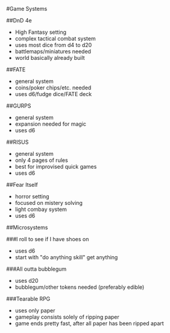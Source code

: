 #Game Systems

##DnD 4e
* High Fantasy setting
* complex tactical combat system
* uses most dice from d4 to d20
* battlemaps/miniatures needed
* world basically already built 

##FATE
* general system
* coins/poker chips/etc. needed
* uses d6/fudge dice/FATE deck

##GURPS
* general system
* expansion needed for magic
* uses d6

##RISUS
* general system
* only 4 pages of rules
* best for improvised quick games
* uses d6

##Fear Itself
* horror setting
* focused on mistery solving
* light combay system
* uses d6

##Microsystems

###I roll to see if I have shoes on
* uses d6
* start with "do anything skill" get anything

###All outta bubblegum
* uses d20
* bubblegum/other tokens needed (preferably edible)

###Tearable RPG
* uses only paper
* gameplay consists solely of ripping paper
* game ends pretty fast, after all paper has been ripped apart